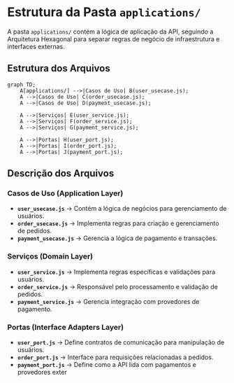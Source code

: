 # Estrutura da Pasta `applications/`

A pasta `applications/` contém a lógica de aplicação da API, seguindo a Arquitetura Hexagonal para separar regras de negócio de infraestrutura e interfaces externas.

## Estrutura dos Arquivos

```mermaid
graph TD;
    A[applications/] -->|Casos de Uso| B(user_usecase.js);
    A -->|Casos de Uso| C(order_usecase.js);
    A -->|Casos de Uso| D(payment_usecase.js);
    
    A -->|Serviços| E(user_service.js);
    A -->|Serviços| F(order_service.js);
    A -->|Serviços| G(payment_service.js);
    
    A -->|Portas| H(user_port.js);
    A -->|Portas| I(order_port.js);
    A -->|Portas| J(payment_port.js);
```

## Descrição dos Arquivos

### Casos de Uso (Application Layer)
- **`user_usecase.js`** → Contém a lógica de negócios para gerenciamento de usuários.
- **`order_usecase.js`** → Implementa regras para criação e gerenciamento de pedidos.
- **`payment_usecase.js`** → Gerencia a lógica de pagamento e transações.

### Serviços (Domain Layer)
- **`user_service.js`** → Implementa regras específicas e validações para usuários.
- **`order_service.js`** → Responsável pelo processamento e validação de pedidos.
- **`payment_service.js`** → Gerencia integração com provedores de pagamento.

### Portas (Interface Adapters Layer)
- **`user_port.js`** → Define contratos de comunicação para manipulação de usuários.
- **`order_port.js`** → Interface para requisições relacionadas a pedidos.
- **`payment_port.js`** → Define como a API lida com pagamentos e provedores exter